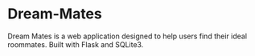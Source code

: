 # Dream-Mates
Dream Mates is a web application designed to help users find their ideal roommates. Built with Flask and SQLite3.
